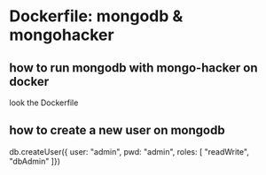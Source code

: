 # Dockerfile: mongodb & mongohacker

## how to run mongodb with mongo-hacker on docker

look the Dockerfile

## how to create a new user on mongodb

db.createUser({ user: "admin", pwd: "admin", roles: [ "readWrite", "dbAdmin" ]})
